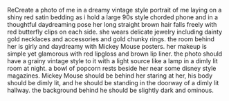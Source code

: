 ReCreate a photo of me in a dreamy vintage style portrait of me laying on a shiny red satin bedding as i hold a large 90s style chorded phone and in a thoughtful daydreaming pose her long straight brown hair falls freely with red butterfly clips on each side. she wears delicate jewelry including dainty gold necklaces and accessories and gold chunky rings. the room behind her is girly and daydreamy with Mickey Mouse posters. her makeup is simple yet glamorous with red lipgloss and brown lip liner. the photo should have a grainy vintage style to it with a light source like a lamp in a dimly lit room at night. a bowl of popcorn rests beside her near some disney style magazines. Mickey Mouse should be behind her staring at her, his body should be dimly lit, and he should be standing in the doorway of a dimly lit hallway. the background behind he should be slightly dark and ominous.